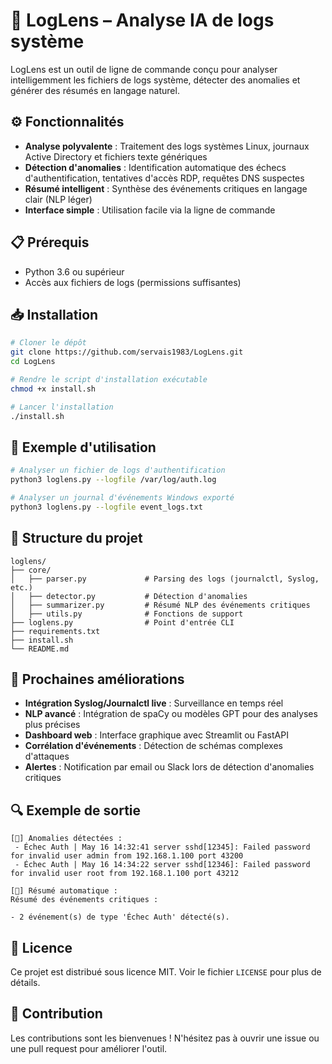 # 🧿 LogLens – Analyse IA de logs système

LogLens est un outil de ligne de commande conçu pour analyser intelligemment les fichiers de logs système, détecter des anomalies et générer des résumés en langage naturel.

## ⚙️ Fonctionnalités

- **Analyse polyvalente** : Traitement des logs systèmes Linux, journaux Active Directory et fichiers texte génériques
- **Détection d'anomalies** : Identification automatique des échecs d'authentification, tentatives d'accès RDP, requêtes DNS suspectes
- **Résumé intelligent** : Synthèse des événements critiques en langage clair (NLP léger)
- **Interface simple** : Utilisation facile via la ligne de commande

## 📋 Prérequis

- Python 3.6 ou supérieur
- Accès aux fichiers de logs (permissions suffisantes)

## 📥 Installation

```bash
# Cloner le dépôt
git clone https://github.com/servais1983/LogLens.git
cd LogLens

# Rendre le script d'installation exécutable
chmod +x install.sh

# Lancer l'installation
./install.sh
```

## 🚀 Exemple d'utilisation

```bash
# Analyser un fichier de logs d'authentification
python3 loglens.py --logfile /var/log/auth.log

# Analyser un journal d'événements Windows exporté
python3 loglens.py --logfile event_logs.txt 
```

## 📁 Structure du projet

```
loglens/
├── core/
│   ├── parser.py             # Parsing des logs (journalctl, Syslog, etc.)
│   ├── detector.py           # Détection d'anomalies
│   ├── summarizer.py         # Résumé NLP des événements critiques
│   ├── utils.py              # Fonctions de support
├── loglens.py                # Point d'entrée CLI
├── requirements.txt
├── install.sh
└── README.md
```

## 🧠 Prochaines améliorations

* **Intégration Syslog/Journalctl live** : Surveillance en temps réel
* **NLP avancé** : Intégration de spaCy ou modèles GPT pour des analyses plus précises
* **Dashboard web** : Interface graphique avec Streamlit ou FastAPI
* **Corrélation d'événements** : Détection de schémas complexes d'attaques
* **Alertes** : Notification par email ou Slack lors de détection d'anomalies critiques

## 🔍 Exemple de sortie

```
[🧿] Anomalies détectées :
 - Échec Auth | May 16 14:32:41 server sshd[12345]: Failed password for invalid user admin from 192.168.1.100 port 43200
 - Échec Auth | May 16 14:34:22 server sshd[12346]: Failed password for invalid user root from 192.168.1.100 port 43212

[🧠] Résumé automatique :
Résumé des événements critiques :

- 2 événement(s) de type 'Échec Auth' détecté(s).
```

## 📄 Licence

Ce projet est distribué sous licence MIT. Voir le fichier `LICENSE` pour plus de détails.

## 🤝 Contribution

Les contributions sont les bienvenues ! N'hésitez pas à ouvrir une issue ou une pull request pour améliorer l'outil.

